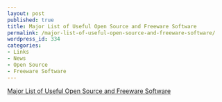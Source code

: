 ```yaml
---
layout: post
published: true
title: Major List of Useful Open Source and Freeware Software
permalink: /major-list-of-useful-open-source-and-freeware-software/
wordpress_id: 334
categories:
- Links
- News
- Open Source
- Freeware Software
---
```



<a href="http://www.econsultant.com/i-want-freeware-utilities/index.html">Major List of Useful Open Source and Freeware Software</a>
